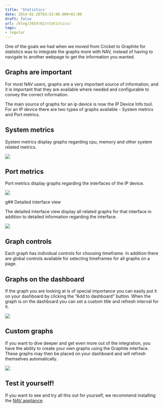 ```yaml
---
title: 'Statistics'
date: 2014-02-26T03:53:00.000+01:00
draft: false
url: /blog/2014/02/statistics/
tags: 
- regular
---
```


One of the goals we had when we moved from Cricket to Graphite for statistics was to integrate the graphs more with NAV, instead of having to navigate to another webpage to get the information you wanted.

## Graphs are important

For most NAV users, graphs are a very important source of information, and it is important that they are available where needed and configurable to convey the correct information.

The main source of graphs for an ip device is now the IP Device Info tool. For an IP device there are two types of graphs available - System metrics and Port metrics.

## System metrics

System metrics display graphs regarding cpu, memory and other system related metrics.

![](/image/blog/tumblr_inline_n1lmbzvdrw1sww2qo.png)

## Port metrics

Port metrics display graphs regarding the interfaces of the IP device.

![](/image/blog/tumblr_inline_n1llspazav1sww2qo.png)

g## Detailed interface view

The detailed interface view display all related graphs for that interface in addition to detailed information regarding the interface.

![](/image/blog/tumblr_inline_n1llt023l51sww2qo.png)

## Graph controls

Each graph has individual controls for choosing timeframe. In addition there are global controls available for selecting timeframes for all graphs on a page.

## Graphs on the dashboard

If the graph you are looking at is of special importance you can easily put it on your dashboard by clicking the “Add to dashboard” button. When the graph is on the dashboard you can set a custom title and refresh interval for it.

![](/image/blog/tumblr_inline_n1lmkclf2a1sww2qo.png)

## Custom graphs

If you want to dive deeper and get even more out of the integration, you have the ability to create your own graphs using the Graphite interface. These graphs may then be placed on your dashboard and will refresh themselves automatically.

![](/image/blog/tumblr_inline_n1lmc9sgjx1sww2qo.png)

## Test it yourself!

If you want to see and try all this out for yourself, we recommend installing the [NAV appliance](https://nav.uninett.no/navappliance).
